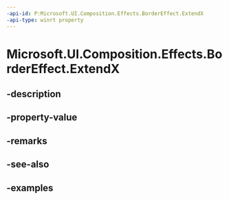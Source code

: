```yaml
---
-api-id: P:Microsoft.UI.Composition.Effects.BorderEffect.ExtendX
-api-type: winrt property
---
```


<!-- Property syntax.
public CanvasEdgeBehavior ExtendX { get;  set; }
-->

# Microsoft.UI.Composition.Effects.BorderEffect.ExtendX

## -description

## -property-value

## -remarks

## -see-also

## -examples


